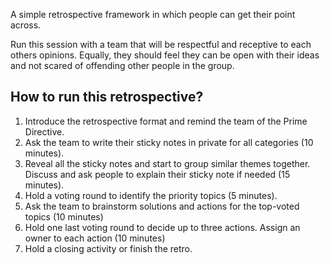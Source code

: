 A simple retrospective framework in which people can get their point across.

Run this session with a team that will be respectful and receptive to each others opinions. Equally, they should feel they can be open with their ideas and not scared of offending other people in the group.

How to run this retrospective?
------------------------------

1.  Introduce the retrospective format and remind the team of the Prime Directive.
2.  Ask the team to write their sticky notes in private for all categories (10 minutes).
3.  Reveal all the sticky notes and start to group similar themes together. Discuss and ask people to explain their sticky note if needed (15 minutes).
4.  Hold a voting round to identify the priority topics (5 minutes).
5.  Ask the team to brainstorm solutions and actions for the top-voted topics (10 minutes)
6.  Hold one last voting round to decide up to three actions. Assign an owner to each action (10 minutes)
7.  Hold a closing activity or finish the retro.